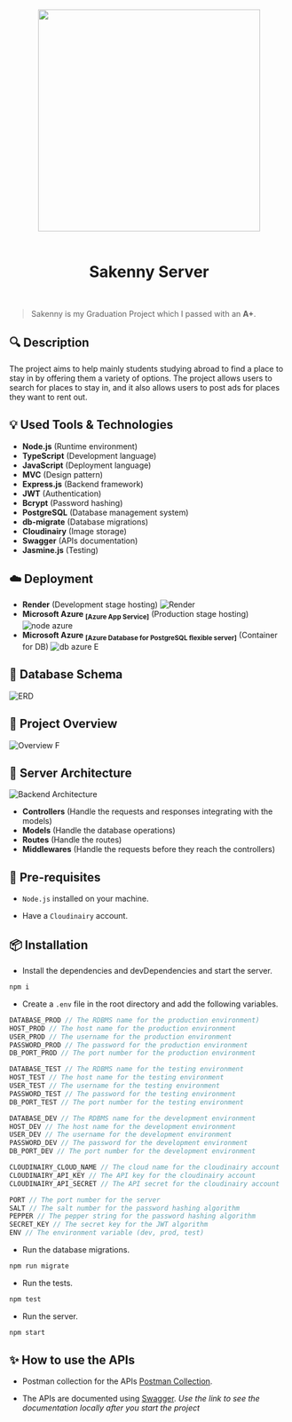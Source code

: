 <p align="center">
  <br>
  <img width="400" src="https://github.com/ab-elhaddad/Sakkeny/assets/113056556/e077b7e6-60fc-4270-a3af-93be07acc49f">
  <br>
  <br>
</p>
<h1 align="center">Sakenny Server</h1>
<br>

 > Sakenny is my Graduation Project which I passed with an **A+**.

## 🔍 Description

The project aims to help mainly students studying abroad to find a place to stay in by offering them a variety of options. The project allows users to search for places to stay in, and it also allows users to post ads for places they want to rent out.

## 💡 Used Tools & Technologies

- **Node.js** (Runtime environment)
- **TypeScript** (Development language)
- **JavaScript** (Deployment language)
- **MVC** (Design pattern)
- **Express.js** (Backend framework)
- **JWT** (Authentication)
- **Bcrypt** (Password hashing)
- **PostgreSQL** (Database management system)
- **db-migrate** (Database migrations)
- **Cloudinairy** (Image storage)
- **Swagger** (APIs documentation)
- **Jasmine.js** (Testing)

## ☁️ Deployment

- **Render** (Development stage hosting)
![Render](https://github.com/ab-elhaddad/Sakkeny/assets/113056556/7e68c330-4bb6-4769-a00b-7cb81b423696)
- **Microsoft Azure <sub>[Azure App Service]</sub>** (Production stage hosting)
![node azure](https://github.com/ab-elhaddad/Sakkeny/assets/113056556/ce0d8d8e-cc7d-490e-8e18-9734ab93392c)
- **Microsoft Azure <sub>[Azure Database for PostgreSQL flexible server]</sub>**  (Container for DB)
![db azure E](https://github.com/ab-elhaddad/Sakkeny/assets/113056556/c9ae6c63-37ea-4b9c-bf4f-b62de47d5561)

## 🐘 Database Schema

![ERD](https://github.com/ab-elhaddad/Sakkeny/assets/113056556/18414587-b064-49ed-bbdd-6c8caee2550f)

## 📁 Project Overview

![Overview F](https://github.com/ab-elhaddad/Sakkeny/assets/113056556/9812d8b3-cbd1-4663-bf17-1cd1777acb8a)

## 📂 Server Architecture

![Backend Architecture](https://github.com/ab-elhaddad/Sakkeny/assets/113056556/62606c8d-97bb-4801-bc1d-00918b462db5)

- **Controllers** (Handle the requests and responses integrating with the models)
- **Models** (Handle the database operations)
- **Routes** (Handle the routes)
- **Middlewares** (Handle the requests before they reach the controllers)

## 🔧 Pre-requisites

- `Node.js` installed on your machine.

- Have a `Cloudinairy` account.

## 📦 Installation

- Install the dependencies and devDependencies and start the server.

```sh
npm i 
```

- Create a `.env` file in the root directory and add the following variables.

```js
DATABASE_PROD // The RDBMS name for the production environment)
HOST_PROD // The host name for the production environment
USER_PROD // The username for the production environment
PASSWORD_PROD // The password for the production environment
DB_PORT_PROD // The port number for the production environment

DATABASE_TEST // The RDBMS name for the testing environment
HOST_TEST // The host name for the testing environment
USER_TEST // The username for the testing environment
PASSWORD_TEST // The password for the testing environment
DB_PORT_TEST // The port number for the testing environment

DATABASE_DEV // The RDBMS name for the development environment
HOST_DEV // The host name for the development environment
USER_DEV // The username for the development environment
PASSWORD_DEV // The password for the development environment
DB_PORT_DEV // The port number for the development environment

CLOUDINAIRY_CLOUD_NAME // The cloud name for the cloudinairy account
CLOUDINAIRY_API_KEY // The API key for the cloudinairy account
CLOUDINAIRY_API_SECRET // The API secret for the cloudinairy account

PORT // The port number for the server
SALT // The salt number for the password hashing algorithm
PEPPER // The pepper string for the password hashing algorithm
SECRET_KEY // The secret key for the JWT algorithm
ENV // The environment variable (dev, prod, test)
```

- Run the database migrations.

```sh
npm run migrate
```

- Run the tests.

```sh
npm test
```

- Run the server.

```sh
npm start
```

## ✨ How to use the APIs

- Postman collection for the APIs [Postman Collection](https://www.getpostman.com/sakenny-apis/collection/24252566-a2aff24e-edac-41d9-b40d-22ca83708d25?action=share&creator=24252566).

- The APIs are documented using [Swagger](localhost:3000/api-docs/). *Use the link to see the documentation locally after you start the project*
